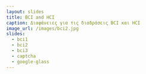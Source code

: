 ```yaml
---
layout: slides
title: BCI and HCI
caption: Διαφάνειες για τις διαδράσεις BCI και HCI
image_url: /images/bci2.jpg
slides: 
  - bci1
  - bci2
  - bci3
  - captcha
  - google-glass
---
```

